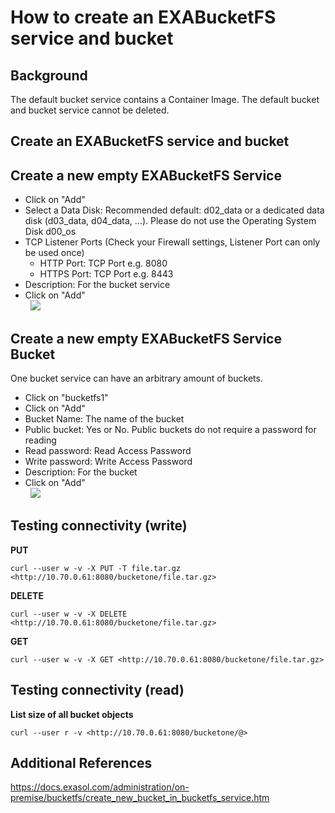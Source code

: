 # How to create an EXABucketFS service and bucket 
## Background

The default bucket service contains a Container Image. The default bucket and bucket service cannot be deleted.

## Create an EXABucketFS service and bucket

## Create a new empty EXABucketFS Service

* Click on "Add"
* Select a Data Disk: Recommended default: d02_data or a dedicated data disk (d03_data, d04_data, ...). Please do not use the Operating System Disk d00_os
* TCP Listener Ports (Check your Firewall settings, Listener Port can only be used once)
	+ HTTP Port: TCP Port e.g. 8080
	+ HTTPS Port: TCP Port e.g. 8443
* Description: For the bucket service 
* Click on "Add"  
   ![](images/1.png)

## Create a new empty EXABucketFS Service Bucket

One bucket service can have an arbitrary amount of buckets.

* Click on "bucketfs1"
* Click on "Add"
* Bucket Name: The name of the bucket
* Public bucket: Yes or No. Public buckets do not require a password for reading
* Read password: Read Access Password
* Write password: Write Access Password
* Description: For the bucket
* Click on "Add"  
   ![](images/2.PNG)

## Testing connectivity (write)

**PUT**  
```
curl --user w -v -X PUT -T file.tar.gz <http://10.70.0.61:8080/bucketone/file.tar.gz>  
```
**DELETE**  
```
curl --user w -v -X DELETE <http://10.70.0.61:8080/bucketone/file.tar.gz>  
```
**GET**  
```
curl --user w -v -X GET <http://10.70.0.61:8080/bucketone/file.tar.gz>
```
## Testing connectivity (read)

**List size of all bucket objects**  
```
curl --user r -v <http://10.70.0.61:8080/bucketone/@>
```
## Additional References

<https://docs.exasol.com/administration/on-premise/bucketfs/create_new_bucket_in_bucketfs_service.htm>

